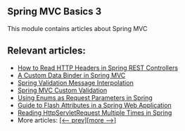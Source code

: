 ## Spring MVC Basics 3

This module contains articles about Spring MVC

## Relevant articles:
- [How to Read HTTP Headers in Spring REST Controllers](https://www.baeldung.com/spring-rest-http-headers)
- [A Custom Data Binder in Spring MVC](https://www.baeldung.com/spring-mvc-custom-data-binder)
- [Spring Validation Message Interpolation](https://www.baeldung.com/spring-validation-message-interpolation)
- [Spring MVC Custom Validation](https://www.baeldung.com/spring-mvc-custom-validator)
- [Using Enums as Request Parameters in Spring](https://www.baeldung.com/spring-enum-request-param)
- [Guide to Flash Attributes in a Spring Web Application](https://www.baeldung.com/spring-web-flash-attributes)
- [Reading HttpServletRequest Multiple Times in Spring](https://www.baeldung.com/spring-reading-httpservletrequest-multiple-times)
- More articles: [[<-- prev]](../spring-mvc-basics-2)[[more -->]](../spring-mvc-basics-4)
